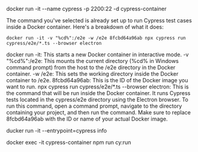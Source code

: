 docker run -it --name cypress -p 2200:22 -d cypress-container 

The command you've selected is already set up to run Cypress test cases inside a Docker container. Here's a breakdown of what it does:

`docker run -it -v "%cd%":/e2e -w /e2e 8fcbd64a96ab npx cypress run cypress/e2e/*.ts --browser electron`

docker run -it: This starts a new Docker container in interactive mode.
-v "%cd%":/e2e: This mounts the current directory (%cd% in Windows command prompt) from the host to the /e2e directory in the Docker container.
-w /e2e: This sets the working directory inside the Docker container to /e2e.
8fcbd64a96ab: This is the ID of the Docker image you want to run.
npx cypress run cypress/e2e/*.ts --browser electron: This is the command that will be run inside the Docker container. It runs Cypress tests located in the cypress/e2e directory using the Electron browser.
To run this command, open a command prompt, navigate to the directory containing your project, and then run the command. Make sure to replace 8fcbd64a96ab with the ID or name of your actual Docker image.

ducker run -it --entrypoint=cypress info

docker exec -it cypress-container npm run cy:run